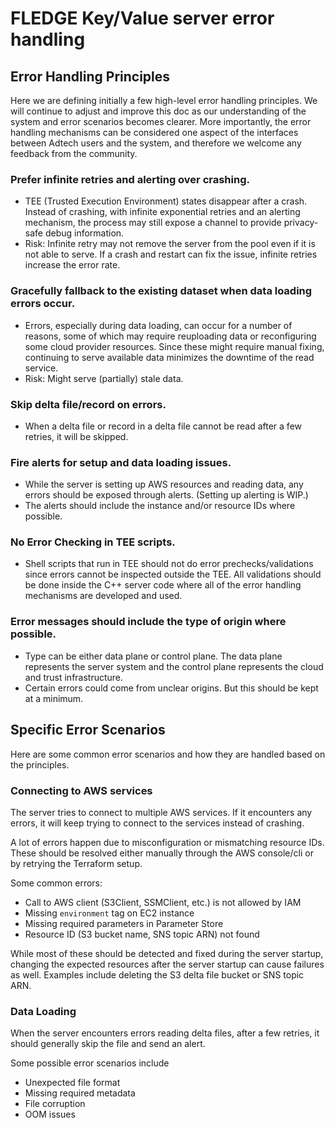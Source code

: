 # FLEDGE Key/Value server error handling

## Error Handling Principles

Here we are defining initially a few high-level error handling principles. We will continue to
adjust and improve this doc as our understanding of the system and error scenarios becomes clearer.
More importantly, the error handling mechanisms can be considered one aspect of the interfaces
between Adtech users and the system, and therefore we welcome any feedback from the community.

### Prefer infinite retries and alerting over crashing.

-   TEE (Trusted Execution Environment) states disappear after a crash. Instead of crashing, with
    infinite exponential retries and an alerting mechanism, the process may still expose a channel
    to provide privacy-safe debug information.
-   Risk: Infinite retry may not remove the server from the pool even if it is not able to serve. If
    a crash and restart can fix the issue, infinite retries increase the error rate.

### Gracefully fallback to the existing dataset when data loading errors occur.

-   Errors, especially during data loading, can occur for a number of reasons, some of which may
    require reuploading data or reconfiguring some cloud provider resources. Since these might
    require manual fixing, continuing to serve available data minimizes the downtime of the read
    service.
-   Risk: Might serve (partially) stale data.

### Skip delta file/record on errors.

-   When a delta file or record in a delta file cannot be read after a few retries, it will be
    skipped.

### Fire alerts for setup and data loading issues.

-   While the server is setting up AWS resources and reading data, any errors should be exposed
    through alerts. (Setting up alerting is WIP.)
-   The alerts should include the instance and/or resource IDs where possible.

### No Error Checking in TEE scripts.

-   Shell scripts that run in TEE should not do error prechecks/validations since errors cannot be
    inspected outside the TEE. All validations should be done inside the C++ server code where all
    of the error handling mechanisms are developed and used.

### Error messages should include the type of origin where possible.

-   Type can be either data plane or control plane. The data plane represents the server system and
    the control plane represents the cloud and trust infrastructure.
-   Certain errors could come from unclear origins. But this should be kept at a minimum.

## Specific Error Scenarios

Here are some common error scenarios and how they are handled based on the principles.

### Connecting to AWS services

The server tries to connect to multiple AWS services. If it encounters any errors, it will keep
trying to connect to the services instead of crashing.

A lot of errors happen due to misconfiguration or mismatching resource IDs. These should be resolved
either manually through the AWS console/cli or by retrying the Terraform setup.

Some common errors:

-   Call to AWS client (S3Client, SSMClient, etc.) is not allowed by IAM
-   Missing `environment` tag on EC2 instance
-   Missing required parameters in Parameter Store
-   Resource ID (S3 bucket name, SNS topic ARN) not found

While most of these should be detected and fixed during the server startup, changing the expected
resources after the server startup can cause failures as well. Examples include deleting the S3
delta file bucket or SNS topic ARN.

### Data Loading

When the server encounters errors reading delta files, after a few retries, it should generally skip
the file and send an alert.

Some possible error scenarios include

-   Unexpected file format
-   Missing required metadata
-   File corruption
-   OOM issues
